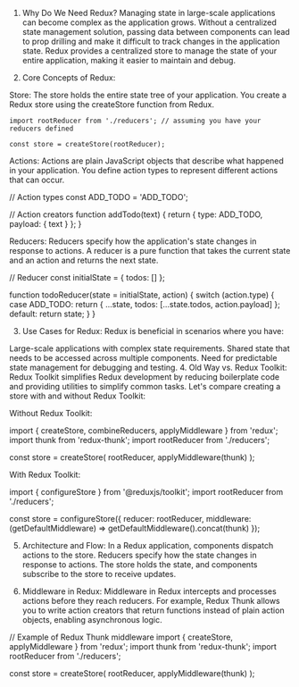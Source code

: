 1. Why Do We Need Redux?
Managing state in large-scale applications can become complex as the application grows. Without a centralized state management solution, passing data between components can lead to prop drilling and make it difficult to track changes in the application state. Redux provides a centralized store to manage the state of your entire application, making it easier to maintain and debug.

2. Core Concepts of Redux:

Store: The store holds the entire state tree of your application. You create a Redux store using the createStore function from Redux.

```import { createStore } from 'redux';
import rootReducer from './reducers'; // assuming you have your reducers defined

const store = createStore(rootReducer);
```
Actions: Actions are plain JavaScript objects that describe what happened in your application. You define action types to represent different actions that can occur.

// Action types
const ADD_TODO = 'ADD_TODO';

// Action creators
function addTodo(text) {
  return {
    type: ADD_TODO,
    payload: {
      text
    }
  };
}

Reducers: Reducers specify how the application's state changes in response to actions. A reducer is a pure function that takes the current state and an action and returns the next state.

// Reducer
const initialState = {
  todos: []
};

function todoReducer(state = initialState, action) {
  switch (action.type) {
    case ADD_TODO:
      return {
        ...state,
        todos: [...state.todos, action.payload]
      };
    default:
      return state;
  }
}


3. Use Cases for Redux:
Redux is beneficial in scenarios where you have:

Large-scale applications with complex state requirements.
Shared state that needs to be accessed across multiple components.
Need for predictable state management for debugging and testing.
4. Old Way vs. Redux Toolkit:
Redux Toolkit simplifies Redux development by reducing boilerplate code and providing utilities to simplify common tasks. Let's compare creating a store with and without Redux Toolkit:

Without Redux Toolkit:

import { createStore, combineReducers, applyMiddleware } from 'redux';
import thunk from 'redux-thunk';
import rootReducer from './reducers';

const store = createStore(
  rootReducer,
  applyMiddleware(thunk)
);


With Redux Toolkit:

import { configureStore } from '@reduxjs/toolkit';
import rootReducer from './reducers';

const store = configureStore({
  reducer: rootReducer,
  middleware: (getDefaultMiddleware) => getDefaultMiddleware().concat(thunk)
});


5. Architecture and Flow:
In a Redux application, components dispatch actions to the store. Reducers specify how the state changes in response to actions. The store holds the state, and components subscribe to the store to receive updates.

6. Middleware in Redux:
Middleware in Redux intercepts and processes actions before they reach reducers. For example, Redux Thunk allows you to write action creators that return functions instead of plain action objects, enabling asynchronous logic.

// Example of Redux Thunk middleware
import { createStore, applyMiddleware } from 'redux';
import thunk from 'redux-thunk';
import rootReducer from './reducers';

const store = createStore(
  rootReducer,
  applyMiddleware(thunk)
);
